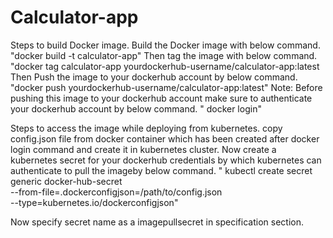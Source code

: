 # Calculator-app
Steps to build Docker image.
Build the Docker image with below command.
"docker build -t calculator-app"
Then tag the image with below command.
"docker tag calculator-app yourdockerhub-username/calculator-app:latest
Then Push the image to your dockerhub account by below command.
"docker push yourdockerhub-username/calculator-app:latest"
Note: Before pushing this image to your dockerhub account make sure to authenticate your dockerhub account by below command.
" docker login"

Steps to access the image while deploying from kubernetes.
copy config.json file from docker container which has been created after docker login command and create it in kubernetes cluster.
Now create a kubernetes secret for your dockerhub credentials by which kubernetes can authenticate to pull the imageby below command.
" kubectl create secret generic docker-hub-secret \
    --from-file=.dockerconfigjson=/path/to/config.json \
    --type=kubernetes.io/dockerconfigjson"

Now specify secret name as a imagepullsecret in specification section.
